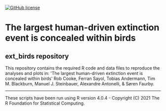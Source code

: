 <!-- badges: start -->
[![GitHub license](https://img.shields.io/github/license/Naereen/StrapDown.js.svg)](https://github.com/03rcooke/ext_birds/blob/main/LICENSE)
<!-- badges: end -->

# The largest human-driven extinction event is concealed within birds
## ext_birds repository
This repository contains the required R code and data files to reproduce the analyses and plots in: 'The largest human-driven extinction event is concealed within birds' Rob Cooke, Ferran Sayol, Tobias Andermann, Tim M. Blackburn, Manuel J. Steinbauer, Alexandre Antonelli, & Søren Faurby.

***

These scripts have been run using R version 4.0.4 - Copyright (C) 2021 The R Foundation for Statistical Computing.
